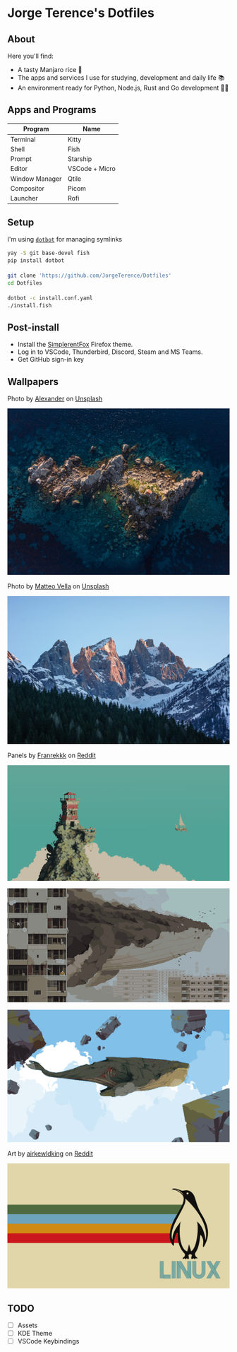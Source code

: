 # Jorge Terence's Dotfiles

<!-- Preview -->

## About

Here you'll find:

- A tasty Manjaro rice 🍙
- The apps and services I use for studying, development and daily life 📚
- An environment ready for Python, Node.js, Rust and Go development 🧑‍💻

## Apps and Programs

| Program        | Name           |
| -------------- | -------------- |
| Terminal       | Kitty          |
| Shell          | Fish           |
| Prompt         | Starship       |
| Editor         | VSCode + Micro |
| Window Manager | Qtile          |
| Compositor     | Picom          |
| Launcher       | Rofi           |

## Setup

I'm using [`dotbot`](https://github.com/anishathalye/dotbot) for managing symlinks

```sh
yay -S git base-devel fish
pip install dotbot

git clone 'https://github.com/JorgeTerence/Dotfiles'
cd Dotfiles

dotbot -c install.conf.yaml
./install.fish
```

## Post-install

- Install the [SimplerentFox](https://addons.mozilla.org/en-US/firefox/addon/simplerentfox) Firefox theme.
- Log in to VSCode, Thunderbird, Discord, Steam and MS Teams.
- Get GitHub sign-in key

<!-- ## Gallery -->

## Wallpapers

Photo by [Alexander](https://unsplash.com/@blgnlife?utm_source=unsplash&utm_medium=referral&utm_content=creditCopyText) on [Unsplash](https://unsplash.com/?utm_source=unsplash&utm_medium=referral&utm_content=creditCopyText)

![island](.wallpapers/island.jpg)

Photo by [Matteo Vella](https://unsplash.com/@dragomv?utm_source=unsplash&utm_medium=referral&utm_content=creditCopyText) on [Unsplash](https://unsplash.com/?utm_source=unsplash&utm_medium=referral&utm_content=creditCopyText)

![mountains](.wallpapers/peaks.jpg)

Panels by [Franrekkk](https://www.reddit.com/user/Franrekkk) on [Reddit](https://www.reddit.com/r/pixelart)

![lighthouse](.wallpapers/lighthouse.png)

![flying whale in city](.wallpapers/smog.png)

![flying zombie whale](.wallpapers/gutwhale.png)

Art by [airkewldking](https://www.reddit.com/user/airkewldking) on [Reddit](https://www.reddit.com/r/wallpaper)

![70's Gruvbox Linux](.wallpapers/gruvbox-linux.png)

## TODO

- [ ] Assets
- [ ] KDE Theme
- [ ] VSCode Keybindings
